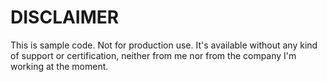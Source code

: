 # DISCLAIMER

This is sample code. Not for production use. It's available without any kind of support or certification, neither from me nor from the company I'm working at the moment.

